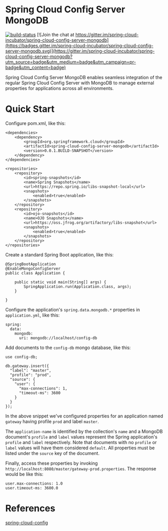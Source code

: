 # Spring Cloud Config Server MongoDB

[![build-status](https://travis-ci.org/spring-cloud-incubator/spring-cloud-config-server-mongodb.svg?branch=master)](https://travis-ci.org/spring-cloud-incubator/spring-cloud-config-server-mongodb)
[![Join the chat at https://gitter.im/spring-cloud-incubator/spring-cloud-config-server-mongodb](https://badges.gitter.im/spring-cloud-incubator/spring-cloud-config-server-mongodb.svg)](https://gitter.im/spring-cloud-incubator/spring-cloud-config-server-mongodb?utm_source=badge&utm_medium=badge&utm_campaign=pr-badge&utm_content=badge)

Spring Cloud Config Server MongoDB enables seamless integration of the regular Spring Cloud Config Server with MongoDB to manage external properties for applications across all environments.

# Quick Start
Configure pom.xml, like this:
```
<dependencies>
    <dependency>
        <groupId>org.springframework.cloud</groupId>
        <artifactId>spring-cloud-config-server-mongodb</artifactId>
        <version>0.0.1.BUILD-SNAPSHOT</version>
    </dependency>
</dependencies>

<repositories>
    <repository>
        <id>spring-snapshots</id>
        <name>Spring Snapshots</name>
        <url>https://repo.spring.io/libs-snapshot-local</url>
        <snapshots>
            <enabled>true</enabled>
        </snapshots>
    </repository>
    <repository>
        <id>ojo-snapshots</id>
        <name>OJO Snapshots</name>
        <url>https://oss.jfrog.org/artifactory/libs-snapshot</url>
        <snapshots>
            <enabled>true</enabled>
        </snapshots>
    </repository>
</repositories>
```

Create a standard Spring Boot application, like this:
```
@SpringBootApplication
@EnableMongoConfigServer
public class Application {

    public static void main(String[] args) {
        SpringApplication.run(Application.class, args);
    }

}
```

Configure the application's `spring.data.mongodb.*` properties in `application.yml`, like this:
```
spring:
  data:
    mongodb:
      uri: mongodb://localhost/config-db
```

Add documents to the `config-db` mongo database, like this:
```
use config-db;

db.gateway.insert({
  "label": "master",
  "profile": "prod",
  "source": {
    "user": {
      "max-connections": 1,
      "timeout-ms": 3600
    }
  }
});
```
In the above snippet we've configured properties for an application named `gateway` having profile `prod` and label `master`.

The `application-name` is identified by the collection's `name` and a MongoDB document's `profile` and `label` values represent the Spring application's `profile` and `label` respectively. Note that documents with no `profile` or `label` values will have them considered `default`. All properties must be listed under the `source` key of the document.

Finally, access these properties by invoking `http://localhost:8080/master/gateway-prod.properties`. The response would be like this:
```
user.max-connections: 1.0
user.timeout-ms: 3600.0
```

# References
[spring-cloud-config](https://github.com/spring-cloud/spring-cloud-config)
